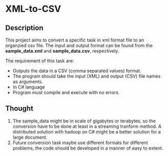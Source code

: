 # XML-to-CSV

Description
-----------

This project aims to convert a specific task in xml format file to an organzied csv file. The input and output format
can be found from the __sample_data.xml__ and __sample_data.csv__, respectively.

The requirement of this task are:
* Outputs the data in a CSV (comma separated values) format.
* The program should take the input (XML) and output (CSV) file names as arguments.
* In C# language
* Program must compile and execute with no errors.

Thought
----

1. The sample_data might be in scale of gigabytes or terabytes, so the conversion have to be done at least
in a streaming tranform method.
A distributed solution with hadoop on C# might be a better solution for a large document.
2. Future conversion task maybe use different formats for different problems, the code should be developed in a manner of easy to extent.


